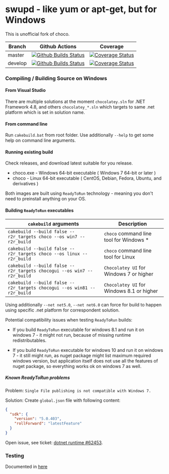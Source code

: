 # swupd - like yum or apt-get, but for Windows

This is unofficial fork of choco.

Branch  | Github Actions | Coverage
------------- | ------------- | -------------
master | [![Github Builds Status](https://github.com/tapika/swupd/actions/workflows/build.yml/badge.svg?branch=master)](https://github.com/tapika/swupd/actions/workflows/build.yml) |  [![Coverage Status](https://coveralls.io/repos/github/tapika/swupd/badge.svg?branch=master)](https://coveralls.io/github/tapika/swupd?branch=master)
develop | [![Github Builds Status](https://github.com/tapika/swupd/actions/workflows/build.yml/badge.svg?branch=develop)](https://github.com/tapika/swupd/actions/workflows/build.yml) | [![Coverage Status](https://coveralls.io/repos/github/tapika/swupd/badge.svg?branch=develop)](https://coveralls.io/github/tapika/swupd?branch=develop)



### Compiling / Building Source on Windows

#### From Visual Studio

There are multiple solutions at the moment `chocolatey.sln` for .NET Framework 4.8, and others `chocolatey_*.sln` which targets to same .net platform which is set in solution name.

#### From command line

Run `cakebuild.bat` from root folder. Use additionally `--help` to get some help on command line arguments.

#### Running existing build

Check releases, and download latest suitable for you release.

 * choco.exe - Windows 64-bit executable ( Windows 7 64-bit or later )
 * choco - Linux 64-bit executable ( CentOS, Debian, Fedora, Ubuntu, and derivatives )

Both images are built using `ReadyToRun` technology - meaning you don't need to preinstall anything on your OS.

#### Building `ReadyToRun` executables

| `cakebuild` arguments | Description                             |
| ------------------------ | --------------------------------------- |
| `cakebuild --build false --r2r_targets choco --os win7 --r2r_build` | `choco` command line tool for Windows * |
| `cakebuild --build false --r2r_targets choco --os linux --r2r_build` | `choco` command line tool for Linux     |
| `cakebuild --build false --r2r_targets chocogui --os win7 --r2r_build` | `Chocolatey UI` for Windows 7 or higher |
| `cakebuild --build false --r2r_targets chocogui --os win81 --r2r_build` | `Chocolatey UI` for Windows 8.1 or higher |

Using additionally `--net net5.0`, `--net net6.0` can force for build to happen using specific .net platform for correspondent solution.

Potential compatibility issues when testing `ReadyToRun` builds:

* If you build `ReadyToRun` executable for windows 8.1 and run it on windows 7 - it might not run, because of missing runtime redistributables.

* If you build `ReadyToRun` executable for windows 10 and run it on windows 7 - it still might run, as nuget package might list maximum required windows version, but application itself does not use all the features of nuget package, so everything works ok on windows 7 as well.

##### Known ReadyToRun problems

Problem: `Single File publishing is not compatible with Windows 7.`

Solution: Create `global.json` file with following content:

```json
{
  "sdk": {
    "version": "5.0.403",
    "rollForward": "latestFeature"
  }
}
```

Open issue, see ticket:  [dotnet runtime #62453](https://github.com/dotnet/runtime/issues/62453).

### Testing

Documented in [here](docs/testing.md)
